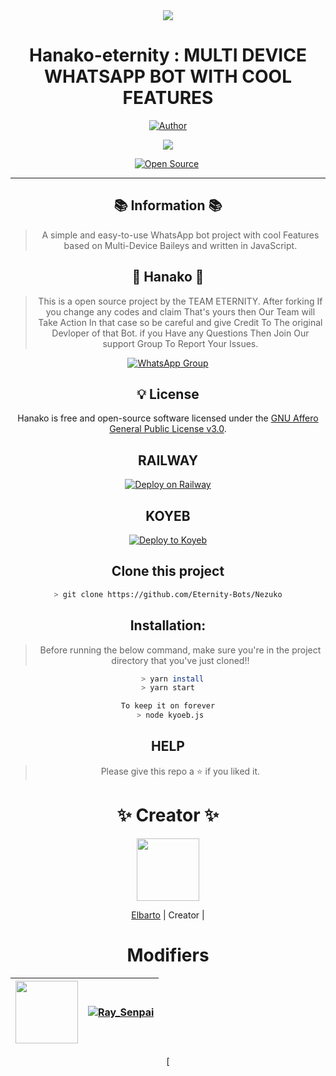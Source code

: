 
<div align="center">
<a href="https://www.youtube.com/watch?v=KqgyScOlvV8"><img src="https://th.bing.com/th/id/R.2e7e7e6ee3412ca215f115ef01d21737?rik=atqP40p7ZKhySA&pid=ImgRaw&r=0=" /></a>

# **Hanako-eternity : MULTI DEVICE WHATSAPP BOT WITH COOL FEATURES**

</p>
<p align="center">
<a href="https://github.com/elbarto2m"><img title="Author" src="https://img.shields.io/badge/Author-Elbarto-red.svg?style=for-the-badge&logo=github"></a>
</p>
 <a href="https://github.com/EternityBots/Nezuko/blob/main/LICENSE">
  
<img src='https://img.shields.io/github/license/EternityBots/Nezuko?color=%231e81b0&style=for-the-badge'>
  

<p align="center">
<a href="https://github.com/pratyush4932"><img title="Open Source" src="https://img.shields.io/badge/Open%20Source-%E2%99%A5%EF%B8%8F-blue.svg?style=for-the-badge"></a>
<a href="https://github.com/is7s7whs"><img title="" src="https://img.shields.io/badge/Maintained-YES-green.svg?style=for-the-badge"></a>
</p>

---

## 📚 Information 📚
> A simple and easy-to-use WhatsApp bot project with cool Features based on Multi-Device Baileys and written in JavaScript.

## 💖 Hanako 💖
> This is a open source project by the TEAM ETERNITY. After forking If you change any codes and claim That's yours then Our Team will Take Action In that case so be careful and give Credit To The original Devloper of that Bot. if you Have any Questions Then Join Our support Group To Report Your Issues.

[![WhatsApp Group](https://img.shields.io/badge/WhatsApp-25D366?style=for-the-badge&logo=whatsapp&logoColor=white)](https://chat.whatsapp.com/EW26WEGOcmPCN3TXubbcEn)

## 💡 License

 Hanako is free and open-source software licensed under the [GNU Affero General Public License v3.0](https://github.com/EternityBots/Nezuko/blob/main/LICENSE).



## RAILWAY 

[![Deploy on Railway](https://railway.app/button.svg)](https://railway.app/new/template/CMEF82?referralCode=QaaU0X)


## KOYEB 

[![Deploy to Koyeb](https://www.koyeb.com/static/images/deploy/button.svg)](https://app.koyeb.com/apps/deploy?type=git&repository=https://github.com/Eternitybots/Nezuko&branch=main&env%5BPORT%5D=8000&env%5BPREFIX%5D=&env%5BMONGODB%5D=&env%5BDATABASE_URL%5D=&env%5BWEATHER_API%5D=&env%5BGOOGLE_API%5D=&env%5BMODS%5D=&name=nezuko)

## Clone this project
```bash
> git clone https://github.com/Eternity-Bots/Nezuko
```

## Installation:

> Before running the below command, make sure you're in the project directory that
you've just cloned!!
```bash
  > yarn install
> yarn start

To keep it on forever
 > node kyoeb.js
```
## HELP
> Please give this repo a ⭐ if you liked it.

# ✨ Creator ✨

<a href="https://github.com/pratyush4932"><img src="https://github.com/pratyush4932.png?size=100" width="100" height="100"></a>

[Elbarto](https://github.com/elbarto2m)
| Creator |

# Modifiers 

<a href="https://github.com/Eximinati"><img src="https://github.com/Eximinati.png?size=100" width="100" height="100"></a> | [![Ray_Senpai](https://github.com/blazedragonyt1.png?size=100)](https://github.com/blazedragonyt1) 
---|---
[
